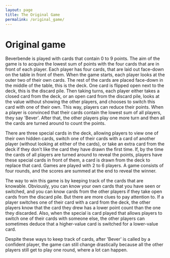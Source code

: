 ```yaml
---
layout: page
title: The Original Game
permalink: /original_game/
---
```


# Original game
<!-- uitgebreide uitleg van het spel -->
Beverbende is played with cards that contain 0 to 9 points. The aim of the game is to acquire the lowest sum of points with the four cards that are in front of each player. Each player has four cards, that are laid out face-down on the table in front of them. When the game starts, each player looks at the outer two of their own cards. The rest of the cards are placed face-down in the middle of the table, this is the deck. One card is flipped open next to the deck, this is the discard pile. Then taking turns, each player either takes a closed card from the deck, or an open card from the discard pile, looks at the value without showing the other players, and chooses to switch this card with one of their own. This way, players can reduce their points. When a player is convinced that their cards contain the lowest sum of all players, they say 'Bever'. After that, the other players play one more turn and then all the cards are turned around to count the points.

There are three special cards in the deck, allowing players to view one of their own hidden cards, switch one of their cards with a card of another player (without looking at either of the cards), or take an extra card from the deck if they don't like the card they have drawn the first time.
If, by the time the cards of all players are turned around to reveal the points, players have these special cards in front of them, a card is drawn from the deck to replace that card.
Games are played with 2 to 6 players. A game consists of four rounds, and the scores are summed at the end to reveal the winner.

The way to win this game is by keeping track of the cards that are knowable. Obviously, you can know your own cards that you have seen or switched, and you can know cards from the other players if they take open cards from the discard pile. But there are more clues to pay attention to. If a player switches one of their card with a card from the deck, the other players know that the card they drew has a lower point count than the one they discarded. Also, when the special is card played that allows players to switch one of their cards with someone else, the other players can sometimes deduce that a higher-value card is switched for a lower-value card.

Despite these ways to keep track of cards, after 'Bever' is called by a confident player, the game can still change drastically because all the other players still get to play one round, where a lot can happen.
